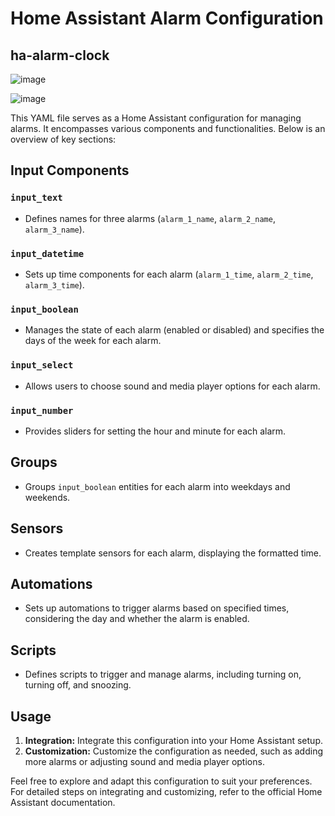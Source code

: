 # Home Assistant Alarm Configuration
## ha-alarm-clock

![image](https://github.com/thekiwismarthome/ha-alarm-clock/assets/134335563/c96d6f0b-19a7-4f58-9db3-c531b105b530)

![image](https://github.com/thekiwismarthome/ha-alarm-clock/assets/134335563/94457236-0661-4a7f-8f91-176305b08532)



This YAML file serves as a Home Assistant configuration for managing alarms. It encompasses various components and functionalities. Below is an overview of key sections:

## Input Components

### `input_text`
- Defines names for three alarms (`alarm_1_name`, `alarm_2_name`, `alarm_3_name`).

### `input_datetime`
- Sets up time components for each alarm (`alarm_1_time`, `alarm_2_time`, `alarm_3_time`).

### `input_boolean`
- Manages the state of each alarm (enabled or disabled) and specifies the days of the week for each alarm.

### `input_select`
- Allows users to choose sound and media player options for each alarm.

### `input_number`
- Provides sliders for setting the hour and minute for each alarm.

## Groups

- Groups `input_boolean` entities for each alarm into weekdays and weekends.

## Sensors

- Creates template sensors for each alarm, displaying the formatted time.

## Automations

- Sets up automations to trigger alarms based on specified times, considering the day and whether the alarm is enabled.

## Scripts

- Defines scripts to trigger and manage alarms, including turning on, turning off, and snoozing.

## Usage

1. **Integration:** Integrate this configuration into your Home Assistant setup.
2. **Customization:** Customize the configuration as needed, such as adding more alarms or adjusting sound and media player options.

Feel free to explore and adapt this configuration to suit your preferences. For detailed steps on integrating and customizing, refer to the official Home Assistant documentation.

